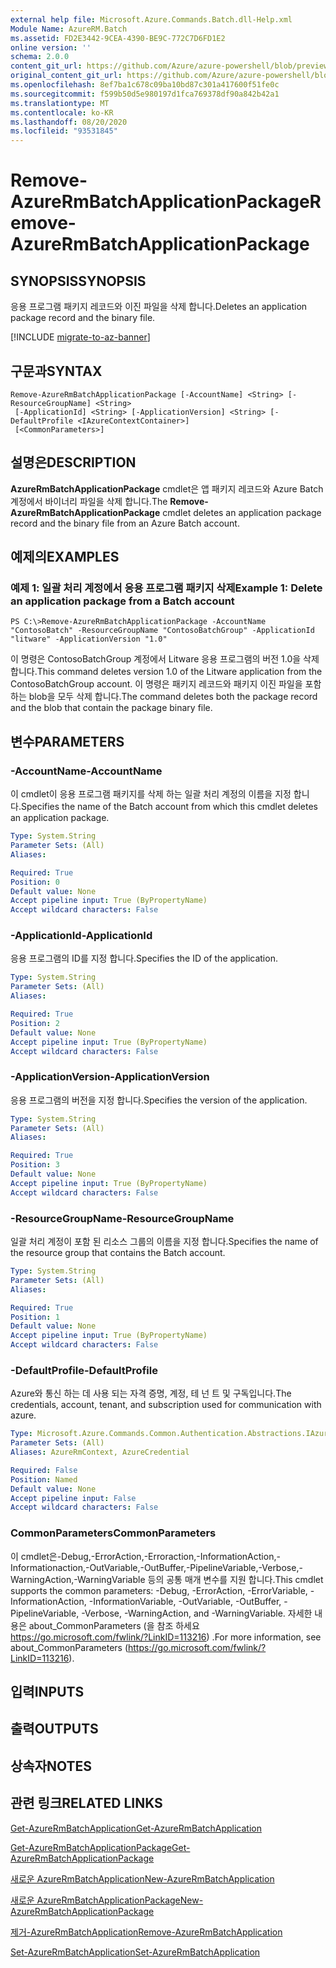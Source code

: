```yaml
---
external help file: Microsoft.Azure.Commands.Batch.dll-Help.xml
Module Name: AzureRM.Batch
ms.assetid: FD2E3442-9CEA-4390-BE9C-772C7D6FD1E2
online version: ''
schema: 2.0.0
content_git_url: https://github.com/Azure/azure-powershell/blob/preview/src/ResourceManager/AzureBatch/Commands.Batch/help/Remove-AzureRmBatchApplicationPackage.md
original_content_git_url: https://github.com/Azure/azure-powershell/blob/preview/src/ResourceManager/AzureBatch/Commands.Batch/help/Remove-AzureRmBatchApplicationPackage.md
ms.openlocfilehash: 8ef7ba1c678c09ba10bd87c301a417600f51fe0c
ms.sourcegitcommit: f599b50d5e980197d1fca769378df90a842b42a1
ms.translationtype: MT
ms.contentlocale: ko-KR
ms.lasthandoff: 08/20/2020
ms.locfileid: "93531845"
---
```

# <span data-ttu-id="1a7db-101">Remove-AzureRmBatchApplicationPackage</span><span class="sxs-lookup"><span data-stu-id="1a7db-101">Remove-AzureRmBatchApplicationPackage</span></span>

## <span data-ttu-id="1a7db-102">SYNOPSIS</span><span class="sxs-lookup"><span data-stu-id="1a7db-102">SYNOPSIS</span></span>
<span data-ttu-id="1a7db-103">응용 프로그램 패키지 레코드와 이진 파일을 삭제 합니다.</span><span class="sxs-lookup"><span data-stu-id="1a7db-103">Deletes an application package record and the binary file.</span></span>

[!INCLUDE [migrate-to-az-banner](../../includes/migrate-to-az-banner.md)]

## <span data-ttu-id="1a7db-104">구문과</span><span class="sxs-lookup"><span data-stu-id="1a7db-104">SYNTAX</span></span>

```
Remove-AzureRmBatchApplicationPackage [-AccountName] <String> [-ResourceGroupName] <String>
 [-ApplicationId] <String> [-ApplicationVersion] <String> [-DefaultProfile <IAzureContextContainer>]
 [<CommonParameters>]
```

## <span data-ttu-id="1a7db-105">설명은</span><span class="sxs-lookup"><span data-stu-id="1a7db-105">DESCRIPTION</span></span>
<span data-ttu-id="1a7db-106">**AzureRmBatchApplicationPackage** cmdlet은 앱 패키지 레코드와 Azure Batch 계정에서 바이너리 파일을 삭제 합니다.</span><span class="sxs-lookup"><span data-stu-id="1a7db-106">The **Remove-AzureRmBatchApplicationPackage** cmdlet deletes an application package record and the binary file from an Azure Batch account.</span></span>

## <span data-ttu-id="1a7db-107">예제의</span><span class="sxs-lookup"><span data-stu-id="1a7db-107">EXAMPLES</span></span>

### <span data-ttu-id="1a7db-108">예제 1: 일괄 처리 계정에서 응용 프로그램 패키지 삭제</span><span class="sxs-lookup"><span data-stu-id="1a7db-108">Example 1: Delete an application package from a Batch account</span></span>
```
PS C:\>Remove-AzureRmBatchApplicationPackage -AccountName "ContosoBatch" -ResourceGroupName "ContosoBatchGroup" -ApplicationId "litware" -ApplicationVersion "1.0"
```

<span data-ttu-id="1a7db-109">이 명령은 ContosoBatchGroup 계정에서 Litware 응용 프로그램의 버전 1.0을 삭제 합니다.</span><span class="sxs-lookup"><span data-stu-id="1a7db-109">This command deletes version 1.0 of the Litware application from the ContosoBatchGroup account.</span></span>
<span data-ttu-id="1a7db-110">이 명령은 패키지 레코드와 패키지 이진 파일을 포함 하는 blob을 모두 삭제 합니다.</span><span class="sxs-lookup"><span data-stu-id="1a7db-110">The command deletes both the package record and the blob that contain the package binary file.</span></span>

## <span data-ttu-id="1a7db-111">변수</span><span class="sxs-lookup"><span data-stu-id="1a7db-111">PARAMETERS</span></span>

### <span data-ttu-id="1a7db-112">-AccountName</span><span class="sxs-lookup"><span data-stu-id="1a7db-112">-AccountName</span></span>
<span data-ttu-id="1a7db-113">이 cmdlet이 응용 프로그램 패키지를 삭제 하는 일괄 처리 계정의 이름을 지정 합니다.</span><span class="sxs-lookup"><span data-stu-id="1a7db-113">Specifies the name of the Batch account from which this cmdlet deletes an application package.</span></span>

```yaml
Type: System.String
Parameter Sets: (All)
Aliases: 

Required: True
Position: 0
Default value: None
Accept pipeline input: True (ByPropertyName)
Accept wildcard characters: False
```

### <span data-ttu-id="1a7db-114">-ApplicationId</span><span class="sxs-lookup"><span data-stu-id="1a7db-114">-ApplicationId</span></span>
<span data-ttu-id="1a7db-115">응용 프로그램의 ID를 지정 합니다.</span><span class="sxs-lookup"><span data-stu-id="1a7db-115">Specifies the ID of the application.</span></span>

```yaml
Type: System.String
Parameter Sets: (All)
Aliases: 

Required: True
Position: 2
Default value: None
Accept pipeline input: True (ByPropertyName)
Accept wildcard characters: False
```

### <span data-ttu-id="1a7db-116">-ApplicationVersion</span><span class="sxs-lookup"><span data-stu-id="1a7db-116">-ApplicationVersion</span></span>
<span data-ttu-id="1a7db-117">응용 프로그램의 버전을 지정 합니다.</span><span class="sxs-lookup"><span data-stu-id="1a7db-117">Specifies the version of the application.</span></span>

```yaml
Type: System.String
Parameter Sets: (All)
Aliases: 

Required: True
Position: 3
Default value: None
Accept pipeline input: True (ByPropertyName)
Accept wildcard characters: False
```

### <span data-ttu-id="1a7db-118">-ResourceGroupName</span><span class="sxs-lookup"><span data-stu-id="1a7db-118">-ResourceGroupName</span></span>
<span data-ttu-id="1a7db-119">일괄 처리 계정이 포함 된 리소스 그룹의 이름을 지정 합니다.</span><span class="sxs-lookup"><span data-stu-id="1a7db-119">Specifies the name of the resource group that contains the Batch account.</span></span>

```yaml
Type: System.String
Parameter Sets: (All)
Aliases: 

Required: True
Position: 1
Default value: None
Accept pipeline input: True (ByPropertyName)
Accept wildcard characters: False
```

### <span data-ttu-id="1a7db-120">-DefaultProfile</span><span class="sxs-lookup"><span data-stu-id="1a7db-120">-DefaultProfile</span></span>
<span data-ttu-id="1a7db-121">Azure와 통신 하는 데 사용 되는 자격 증명, 계정, 테 넌 트 및 구독입니다.</span><span class="sxs-lookup"><span data-stu-id="1a7db-121">The credentials, account, tenant, and subscription used for communication with azure.</span></span>

```yaml
Type: Microsoft.Azure.Commands.Common.Authentication.Abstractions.IAzureContextContainer
Parameter Sets: (All)
Aliases: AzureRmContext, AzureCredential

Required: False
Position: Named
Default value: None
Accept pipeline input: False
Accept wildcard characters: False
```

### <span data-ttu-id="1a7db-122">CommonParameters</span><span class="sxs-lookup"><span data-stu-id="1a7db-122">CommonParameters</span></span>
<span data-ttu-id="1a7db-123">이 cmdlet은-Debug,-ErrorAction,-Erroraction,-InformationAction,-Informationaction,-OutVariable,-OutBuffer,-PipelineVariable,-Verbose,-WarningAction,-WarningVariable 등의 공통 매개 변수를 지원 합니다.</span><span class="sxs-lookup"><span data-stu-id="1a7db-123">This cmdlet supports the common parameters: -Debug, -ErrorAction, -ErrorVariable, -InformationAction, -InformationVariable, -OutVariable, -OutBuffer, -PipelineVariable, -Verbose, -WarningAction, and -WarningVariable.</span></span> <span data-ttu-id="1a7db-124">자세한 내용은 about_CommonParameters (을 참조 하세요 https://go.microsoft.com/fwlink/?LinkID=113216) .</span><span class="sxs-lookup"><span data-stu-id="1a7db-124">For more information, see about_CommonParameters (https://go.microsoft.com/fwlink/?LinkID=113216).</span></span>

## <span data-ttu-id="1a7db-125">입력</span><span class="sxs-lookup"><span data-stu-id="1a7db-125">INPUTS</span></span>

## <span data-ttu-id="1a7db-126">출력</span><span class="sxs-lookup"><span data-stu-id="1a7db-126">OUTPUTS</span></span>

## <span data-ttu-id="1a7db-127">상속자</span><span class="sxs-lookup"><span data-stu-id="1a7db-127">NOTES</span></span>

## <span data-ttu-id="1a7db-128">관련 링크</span><span class="sxs-lookup"><span data-stu-id="1a7db-128">RELATED LINKS</span></span>

[<span data-ttu-id="1a7db-129">Get-AzureRmBatchApplication</span><span class="sxs-lookup"><span data-stu-id="1a7db-129">Get-AzureRmBatchApplication</span></span>](./Get-AzureRmBatchApplication.md)

[<span data-ttu-id="1a7db-130">Get-AzureRmBatchApplicationPackage</span><span class="sxs-lookup"><span data-stu-id="1a7db-130">Get-AzureRmBatchApplicationPackage</span></span>](./Get-AzureRmBatchApplicationPackage.md)

[<span data-ttu-id="1a7db-131">새로운 AzureRmBatchApplication</span><span class="sxs-lookup"><span data-stu-id="1a7db-131">New-AzureRmBatchApplication</span></span>](./New-AzureRmBatchApplication.md)

[<span data-ttu-id="1a7db-132">새로운 AzureRmBatchApplicationPackage</span><span class="sxs-lookup"><span data-stu-id="1a7db-132">New-AzureRmBatchApplicationPackage</span></span>](./New-AzureRmBatchApplicationPackage.md)

[<span data-ttu-id="1a7db-133">제거-AzureRmBatchApplication</span><span class="sxs-lookup"><span data-stu-id="1a7db-133">Remove-AzureRmBatchApplication</span></span>](./Remove-AzureRmBatchApplication.md)

[<span data-ttu-id="1a7db-134">Set-AzureRmBatchApplication</span><span class="sxs-lookup"><span data-stu-id="1a7db-134">Set-AzureRmBatchApplication</span></span>](./Set-AzureRmBatchApplication.md)


